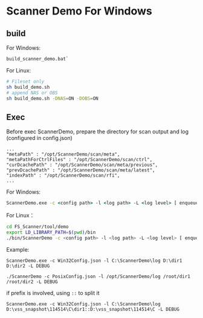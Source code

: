 # Scanner Demo For Windows

## build
For Windows:
```cmd
build_scanner_demo.bat`
```

For Linux:
```bash
# Fileset only
sh build_demo.sh
# append NAS or OBS
sh build_demo.sh -DNAS=ON -DOBS=ON
```


## Exec
Before exec ScannerDemo, prepare the directory for scan output and log (configured in config.json)
```
...
"metaPath" : "/opt/ScannerDemo/scan/meta",
"metaPathForCtrlFiles" : "/opt/ScannerDemo/scan/ctrl",
"curDcachePath" : "/opt/ScannerDemo/scan/meta/previous",
"prevDcachePath" : "/opt/ScannerDemo/scan/meta/latest",
"indexPath" : "/opt/ScannerDemo/scan/rfi",
...
```


For Windows:
```cmd
ScannerDemo.exe -c <config path> -l <log path> -L <log level> [ enqueue path list... ]
```

For Linux：
```bash
cd FS_Scanner/tool/demo
export LD_LIBRARY_PATH=$(pwd)/bin
./bin/ScannerDemo -c <config path> -l <log path> -L <log level> [ enqueue path list... ]
```

Example:
```
ScannerDemo.exe -c Win32Config.json -l C:\ScannerDemo\log D:\dir1 D:\dir2 -L DEBUG
```

```
./ScannerDemo -c PosixConfig.json -l /opt/ScannerDemo/log /root/dir1 /root/dir2 -L DEBUG
```


if prefix is involved, using `::` to split it

```
ScannerDemo.exe -c Win32Config.json -l C:\ScannerDemo\log D:\vss_snapshot\114514\C\dir1::D:\vss_snapshot\114514\C -L DEBUG
```
